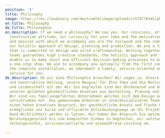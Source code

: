 ```yaml
---
position: '1'
title: Philosophy
image: https://res.cloudinary.com/dwvtvuml8/image/upload/v1579776445/philosophie_mdd7na.jpg
en_title: Philosophy
de_title: Philosophie
en_description: If we need a philosophy? We say yes. Our conscious, attentive and
  constructive attitude, our curiosity for your idea and the motivation, curiosity
  and passion with which we accompany you are the tailwind and the common thread of
  our holistic approach of design, planning and production. We are a family-run company
  that is committed to design and solid craftsmanship. Working together in interdisciplinary
  teams guarantees high creative standards, the holistic approach and flat hierarchies
  enable us to make short and efficient decision-making processes to make your project
  a one-stop shop. We aim to accompany you optimally from the first consultation to
  the complete installation, we implement a timely, service-oriented and flawless
  service for you.
de_description: Ob wir eine Philosophie brauchen? Wir sagen ja. Unsere bewusste, achtsame
  und konstruktive Haltung, unsere Neugier für Ihre Idee und die Motivation, Neugierde
  und Leidenschaft mit der Wir Sie begleiten sind der Rückenwind und der rote Faden
  unseres gelebten ganzheitlichen Ansatzes aus Gestaltung, Planung und Fertigung.
  Wir sind ein familiengeführtes Unternehmen welches sich dem Design und solidem Handwerk
  verschrieben hat. Das gemeinsame Arbeiten in interdisziplinären Teams garantiert
  einen hohen kreativen Anspruch, der ganzheitliche Ansatz und flache Hierarchien
  ermöglichen uns kurze und effiziente Entscheidungswege um Ihr Projekt aus einer
  Hand Wirklichkeit werden zu lassen. Wir haben den Anspruch Sie optimal ab dem ersten
  Beratungsgespräch bis zum kompletten Einbau zu begleiten, wir setzten für Sie eine
  termingerechte, serviceorientierte und einwandfreie Leistung um.

---
```


